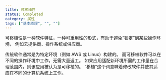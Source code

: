 ```yaml
---
title: 可移植性
status: Completed
category: 属性
tags: ["基本原理", "", ""]
---
```


可移植性是一种软件特征，一种可重用性的形式，有助于避免“锁定”到某些操作环境，
例如云提供商、操作系统或供应商。

传统软件通常是为特定环境（例如 AWS 或 Linux）构建的。
而可移植软件可以在不同的操作环境中工作，无需大量返工。
如果应用适配新环境所需的工作量在合理范围内，则该应用被认为是可移植的。
“移植”这个词意味着修改软件并使其适应在不同的计算机系统上工作。